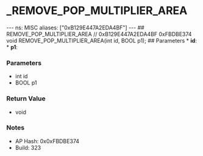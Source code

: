 # _REMOVE_POP_MULTIPLIER_AREA

--- ns: MISC aliases: ["0xB129E447A2EDA4BF"] --- ## REMOVE_POP_MULTIPLIER_AREA  // 0xB129E447A2EDA4BF 0xFBDBE374 void REMOVE_POP_MULTIPLIER_AREA(int id, BOOL p1);   ## Parameters * **id**: * **p1**:

### Parameters
* int id
* BOOL p1

### Return Value
* void

### Notes
* AP Hash: 0x0xFBDBE374
* Build: 323

